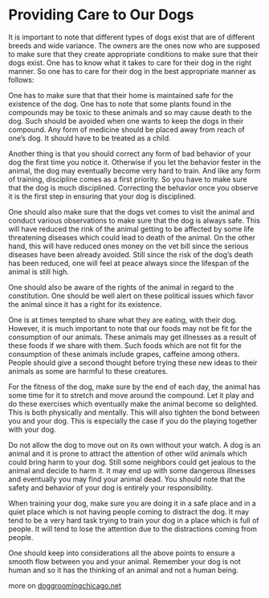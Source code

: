 Providing Care to Our Dogs
=======================================

It is important to note that different types of dogs exist that are of different breeds and wide variance. The owners are the ones now who are supposed to make sure that they create appropriate conditions to make sure that their dogs exist. One has to know what it takes to care for their dog in the right manner. So one has to care for their dog in the best appropriate manner as follows:

One has to make sure that that their home is maintained safe for the existence of the dog. One has to note that some plants found in the compounds may be toxic to these animals and so may cause death to the dog. Such should be avoided when one wants to keep the dogs in their compound. Any form of medicine should be placed away from reach of one’s dog. It should have to be treated as a child.

Another thing is that you should correct any form of bad behavior of your dog the first time you notice it. Otherwise if you let the behavior fester in the animal, the dog may eventually become very hard to train. And like any form of training, discipline comes as a first priority. So you have to make sure that the dog is much disciplined. Correcting the behavior once you observe it is the first step in ensuring that your dog is disciplined.

One should also make sure that the dogs vet comes to visit the animal and conduct various observations to make sure that the dog is always safe. This will have reduced the rink of the animal getting to be affected by some life threatening diseases which could lead to death of the animal. On the other hand, this will have reduced ones money on the vet bill since the serious diseases have been already avoided. Still since the risk of the dog’s death has been reduced, one will feel at peace always since the lifespan of the animal is still high.

One should also be aware of the rights of the animal in regard to the constitution. One should be well alert on these political issues which favor the animal since it has a right for its existence.

One is at times tempted to share what they are eating, with their dog. However, it is much important to note that our foods may not be fit for the consumption of our animals. These animals may get illnesses as a result of these foods if we share with them. Such foods which are not fit for the consumption of these animals include grapes, caffeine among others. People should give a second thought before trying these new ideas to their animals as some are harmful to these creatures.

For the fitness of the dog, make sure by the end of each day, the animal has some time for it to stretch and move around the compound. Let it play and do these exercises which eventually make the animal become so delighted. This is both physically and mentally. This will also tighten the bond between you and your dog. This is especially the case if you do the playing together with your dog.

Do not allow the dog to move out on its own without your watch. A dog is an animal and it is prone to attract the attention of other wild animals which could bring harm to your dog. Still some neighbors could get jealous to the animal and decide to harm it. It may end up with some dangerous illnesses and eventually you may find your animal dead. You should note that the safety and behavior of your dog is entirely your responsibility.

When training your dog, make sure you are doing it in a safe place and in a quiet place which is not having people coming to distract the dog. It may tend to be a very hard task trying to train your dog in a place which is full of people. It will tend to lose the attention due to the distractions coming from people.

One should keep into considerations all the above points to ensure a smooth flow between you and your animal. Remember your dog is not human and so it has the thinking of an animal and not a human being.

more on [doggroomingchicago.net](http://doggroomingchicago.net/)
